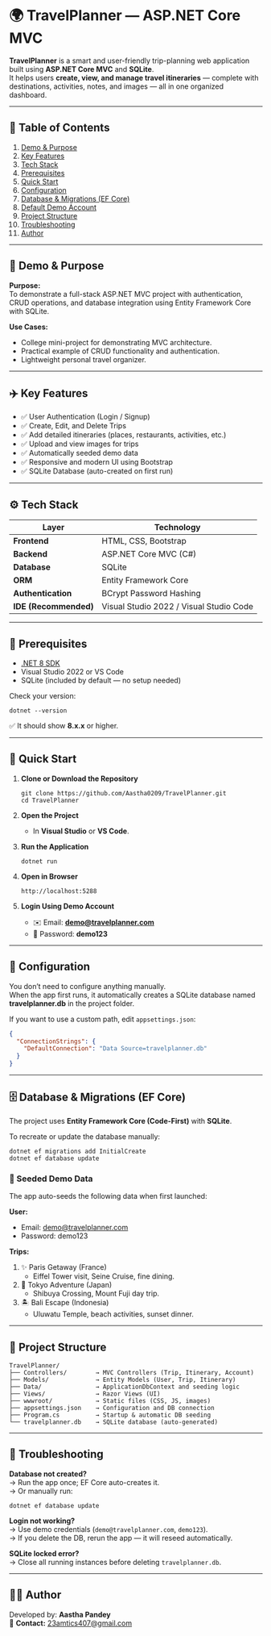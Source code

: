 # 🌍 **TravelPlanner — ASP.NET Core MVC**

**TravelPlanner** is a smart and user-friendly trip-planning web application built using **ASP.NET Core MVC** and **SQLite**.  
It helps users **create, view, and manage travel itineraries** — complete with destinations, activities, notes, and images — all in one organized dashboard.

---

## 🧭 **Table of Contents**

1. [Demo & Purpose](#demo--purpose)  
2. [Key Features](#key-features)  
3. [Tech Stack](#tech-stack)  
4. [Prerequisites](#prerequisites)  
5. [Quick Start](#quick-start)  
6. [Configuration](#configuration)  
7. [Database & Migrations (EF Core)](#database--migrations-ef-core)  
8. [Default Demo Account](#default-demo-account)  
9. [Project Structure](#project-structure)  
10. [Troubleshooting](#troubleshooting)  
11. [Author](#author)

---

## 🎯 **Demo & Purpose**

**Purpose:**  
To demonstrate a full-stack ASP.NET MVC project with authentication, CRUD operations, and database integration using Entity Framework Core with SQLite.

**Use Cases:**  
- College mini-project for demonstrating MVC architecture.  
- Practical example of CRUD functionality and authentication.  
- Lightweight personal travel organizer.

---

## ✈️ **Key Features**

- ✅ User Authentication (Login / Signup)  
- ✅ Create, Edit, and Delete Trips  
- ✅ Add detailed itineraries (places, restaurants, activities, etc.)  
- ✅ Upload and view images for trips  
- ✅ Automatically seeded demo data  
- ✅ Responsive and modern UI using Bootstrap  
- ✅ SQLite Database (auto-created on first run)  

---

## ⚙️ **Tech Stack**

| Layer | Technology |
|-------|-------------|
| **Frontend** | HTML, CSS, Bootstrap |
| **Backend** | ASP.NET Core MVC (C#) |
| **Database** | SQLite |
| **ORM** | Entity Framework Core |
| **Authentication** | BCrypt Password Hashing |
| **IDE (Recommended)** | Visual Studio 2022 / Visual Studio Code |

---

## 🧩 **Prerequisites**

- [.NET 8 SDK](https://dotnet.microsoft.com/en-us/download/dotnet/8.0)  
- Visual Studio 2022 or VS Code  
- SQLite (included by default — no setup needed)

Check your version:
```
dotnet --version
```
✅ It should show **8.x.x** or higher.

---

## 🚀 **Quick Start**

1. **Clone or Download the Repository**
   ```
   git clone https://github.com/Aastha0209/TravelPlanner.git
   cd TravelPlanner
   ```

2. **Open the Project**
   - In **Visual Studio** or **VS Code**.

3. **Run the Application**
   ```
   dotnet run
   ```

4. **Open in Browser**
   ```
   http://localhost:5288
   ```

5. **Login Using Demo Account**
   - ✉️ Email: **demo@travelplanner.com**  
   - 🔑 Password: **demo123**

---

## 🔧 **Configuration**

You don’t need to configure anything manually.  
When the app first runs, it automatically creates a SQLite database named **travelplanner.db** in the project folder.

If you want to use a custom path, edit `appsettings.json`:
```json
{
  "ConnectionStrings": {
    "DefaultConnection": "Data Source=travelplanner.db"
  }
}
```

---

## 🗄️ **Database & Migrations (EF Core)**

The project uses **Entity Framework Core (Code-First)** with **SQLite**.

To recreate or update the database manually:
```
dotnet ef migrations add InitialCreate
dotnet ef database update
```

### 🧳 Seeded Demo Data
The app auto-seeds the following data when first launched:

**User:**  
- Email: demo@travelplanner.com  
- Password: demo123  

**Trips:**
1. ✨ Paris Getaway (France)  
   - Eiffel Tower visit, Seine Cruise, fine dining.  
2. 🗾 Tokyo Adventure (Japan)  
   - Shibuya Crossing, Mount Fuji day trip.  
3. 🏝️ Bali Escape (Indonesia)  
   - Uluwatu Temple, beach activities, sunset dinner.

---

## 📁 **Project Structure**

```
TravelPlanner/
├── Controllers/        → MVC Controllers (Trip, Itinerary, Account)
├── Models/             → Entity Models (User, Trip, Itinerary)
├── Data/               → ApplicationDbContext and seeding logic
├── Views/              → Razor Views (UI)
├── wwwroot/            → Static files (CSS, JS, images)
├── appsettings.json    → Configuration and DB connection
├── Program.cs          → Startup & automatic DB seeding
└── travelplanner.db    → SQLite database (auto-generated)
```

---

## 🧰 **Troubleshooting**

**Database not created?**  
→ Run the app once; EF Core auto-creates it.  
→ Or manually run:
```
dotnet ef database update
```

**Login not working?**  
→ Use demo credentials (`demo@travelplanner.com`, `demo123`).  
→ If you delete the DB, rerun the app — it will reseed automatically.

**SQLite locked error?**  
→ Close all running instances before deleting `travelplanner.db`.

---

## 👩‍💻 **Author**

Developed by: **Aastha Pandey**  
📧 **Contact:** 23amtics407@gmail.com  
